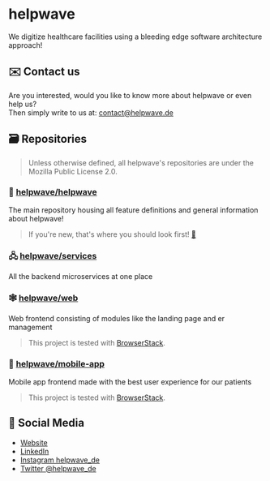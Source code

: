 # helpwave
We digitize healthcare facilities using a bleeding edge software architecture approach!

## ✉️ Contact us
Are you interested, would you like to know more about helpwave or even help us?  
Then simply write to us at: [contact@helpwave.de](mailto:contact@helpwave.de)

## 🗃️ Repositories
> Unless otherwise defined, all helpwave's repositories are under the Mozilla Public License 2.0.

### 🫵 [helpwave/helpwave](https://github.com/helpwave/helpwave)
The main repository housing all feature definitions and general information about helpwave!
> If you're new, that's where you should look first! [🌊](https://github.com/helpwave/helpwave)

### 🖧  [helpwave/services](https://github.com/helpwave/services)
All the backend microservices at one place

### 🕸️ [helpwave/web](https://github.com/helpwave/web) 
Web frontend consisting of modules like the landing page and er management
> This project is tested with [BrowserStack](https://www.browserstack.com).

### 📱 [helpwave/mobile-app](https://github.com/helpwave/mobile-app)
Mobile app frontend made with the best user experience for our patients
> This project is tested with [BrowserStack](https://www.browserstack.com).

## 🚀 Social Media
- [Website](https://helpwave.de/)
- [LinkedIn](https://linkedin.com/company/helpwave/)
- [Instagram helpwave_de](https://www.instagram.com/helpwave_de/)
- [Twitter @helpwave_de](https://twitter.com/helpwave_de/)
